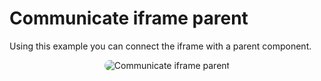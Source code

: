 # Communicate iframe parent

Using this example you can connect the iframe with a parent component.

<p style = 'text-align:center;'>
  <image
    src="communicate-iframe-parent.png"
    alt="Communicate iframe parent"
    caption="Communicate iframe parent" 
    style="border-radius: 12px;">
</p>
